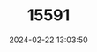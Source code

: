 ---
title: "15591"
category: "Handleyomys chapmani"
draft: false
date: 2024-02-22 13:03:50
languages:
  English: ["Chapman's Rice Rat"]
---